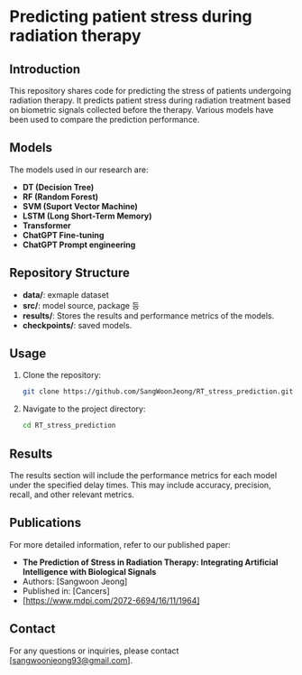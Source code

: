 # Predicting patient stress during radiation therapy

## Introduction
This repository shares code for predicting the stress of patients undergoing radiation therapy. It predicts patient stress during radiation treatment based on biometric signals collected before the therapy. Various models have been used to compare the prediction performance.



## Models

The models used in our research are:
- **DT (Decision Tree)**
- **RF (Random Forest)**
- **SVM (Suport Vector Machine)**
- **LSTM (Long Short-Term Memory)**
- **Transformer**
- **ChatGPT Fine-tuning**
- **ChatGPT Prompt engineering**


## Repository Structure

- **data/**: exmaple dataset
- **src/**: model source, package 등
- **results/**: Stores the results and performance metrics of the models.
- **checkpoints/**: saved models.


## Usage

1. Clone the repository:
    ```bash
    git clone https://github.com/SangWoonJeong/RT_stress_prediction.git
    ```
2. Navigate to the project directory:
    ```bash
    cd RT_stress_prediction
    ```

## Results

The results section will include the performance metrics for each model under the specified delay times. This may include accuracy, precision, recall, and other relevant metrics.

## Publications

For more detailed information, refer to our published paper:
- **The Prediction of Stress in Radiation Therapy: Integrating Artificial Intelligence with Biological Signals**
- Authors: [Sangwoon Jeong]
- Published in: [Cancers]
- [https://www.mdpi.com/2072-6694/16/11/1964]

## Contact

For any questions or inquiries, please contact [sangwoonjeong93@gmail.com].
